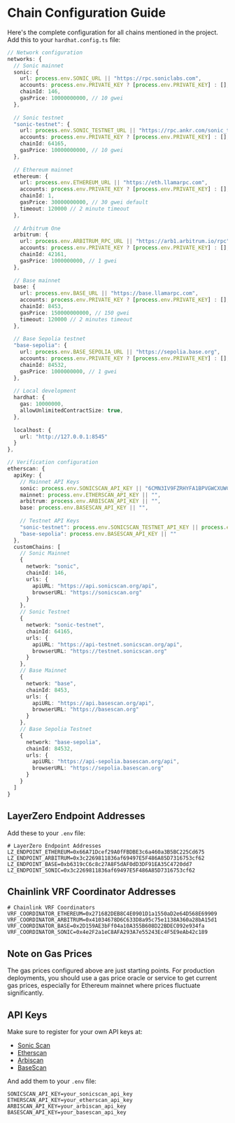 # Chain Configuration Guide

Here's the complete configuration for all chains mentioned in the project. Add this to your `hardhat.config.ts` file:

```typescript
// Network configuration
networks: {
  // Sonic mainnet
  sonic: {
    url: process.env.SONIC_URL || "https://rpc.soniclabs.com",
    accounts: process.env.PRIVATE_KEY ? [process.env.PRIVATE_KEY] : [],
    chainId: 146,
    gasPrice: 10000000000, // 10 gwei
  },
  
  // Sonic testnet
  "sonic-testnet": {
    url: process.env.SONIC_TESTNET_URL || "https://rpc.ankr.com/sonic_testnet",
    accounts: process.env.PRIVATE_KEY ? [process.env.PRIVATE_KEY] : [],
    chainId: 64165,
    gasPrice: 10000000000, // 10 gwei
  },
  
  // Ethereum mainnet
  ethereum: {
    url: process.env.ETHEREUM_URL || "https://eth.llamarpc.com",
    accounts: process.env.PRIVATE_KEY ? [process.env.PRIVATE_KEY] : [],
    chainId: 1,
    gasPrice: 30000000000, // 30 gwei default
    timeout: 120000 // 2 minute timeout
  },
  
  // Arbitrum One
  arbitrum: {
    url: process.env.ARBITRUM_RPC_URL || "https://arb1.arbitrum.io/rpc",
    accounts: process.env.PRIVATE_KEY ? [process.env.PRIVATE_KEY] : [],
    chainId: 42161,
    gasPrice: 1000000000, // 1 gwei
  },
  
  // Base mainnet
  base: {
    url: process.env.BASE_URL || "https://base.llamarpc.com",
    accounts: process.env.PRIVATE_KEY ? [process.env.PRIVATE_KEY] : [],
    chainId: 8453,
    gasPrice: 150000000000, // 150 gwei
    timeout: 120000 // 2 minutes timeout
  },
  
  // Base Sepolia testnet
  "base-sepolia": {
    url: process.env.BASE_SEPOLIA_URL || "https://sepolia.base.org",
    accounts: process.env.PRIVATE_KEY ? [process.env.PRIVATE_KEY] : [],
    chainId: 84532,
    gasPrice: 1000000000, // 1 gwei
  },
  
  // Local development
  hardhat: {
    gas: 10000000,
    allowUnlimitedContractSize: true,
  },
  
  localhost: {
    url: "http://127.0.0.1:8545"
  }
},

// Verification configuration
etherscan: {
  apiKey: {
    // Mainnet API Keys
    sonic: process.env.SONICSCAN_API_KEY || "6CMN3IV9FZRHYFA1BPVGWCXUWCUUQG54J1",
    mainnet: process.env.ETHERSCAN_API_KEY || "",
    arbitrum: process.env.ARBISCAN_API_KEY || "",
    base: process.env.BASESCAN_API_KEY || "",
    
    // Testnet API Keys
    "sonic-testnet": process.env.SONICSCAN_TESTNET_API_KEY || process.env.SONICSCAN_API_KEY || "",
    "base-sepolia": process.env.BASESCAN_API_KEY || ""
  },
  customChains: [
    // Sonic Mainnet
    {
      network: "sonic",
      chainId: 146,
      urls: {
        apiURL: "https://api.sonicscan.org/api",
        browserURL: "https://sonicscan.org"
      }
    },
    // Sonic Testnet
    {
      network: "sonic-testnet",
      chainId: 64165,
      urls: {
        apiURL: "https://api-testnet.sonicscan.org/api",
        browserURL: "https://testnet.sonicscan.org"
      }
    },
    // Base Mainnet
    {
      network: "base",
      chainId: 8453,
      urls: {
        apiURL: "https://api.basescan.org/api",
        browserURL: "https://basescan.org"
      }
    },
    // Base Sepolia Testnet
    {
      network: "base-sepolia",
      chainId: 84532,
      urls: {
        apiURL: "https://api-sepolia.basescan.org/api",
        browserURL: "https://sepolia.basescan.org"
      }
    }
  ]
}
```

## LayerZero Endpoint Addresses

Add these to your `.env` file:

```
# LayerZero Endpoint Addresses
LZ_ENDPOINT_ETHEREUM=0x66A71Dcef29A0fFBDBE3c6a460a3B5BC225Cd675
LZ_ENDPOINT_ARBITRUM=0x3c2269811836af69497E5F486A85D7316753cf62
LZ_ENDPOINT_BASE=0xb6319cC6c8c27A8F5dAF0dD3DF91EA35C4720dd7
LZ_ENDPOINT_SONIC=0x3c2269811836af69497E5F486A85D7316753cf62
```

## Chainlink VRF Coordinator Addresses

```
# Chainlink VRF Coordinators
VRF_COORDINATOR_ETHEREUM=0x271682DEB8C4E0901D1a1550aD2e64D568E69909
VRF_COORDINATOR_ARBITRUM=0x41034678D6C633D8a95c75e1138A360a28bA15d1
VRF_COORDINATOR_BASE=0x2D159AE3bFf04a10A355B608D22BDEC092e934fa
VRF_COORDINATOR_SONIC=0x4e2F2a1eC8AFA293A7e55243Ec4F5E9eAb42c189
```

## Note on Gas Prices

The gas prices configured above are just starting points. For production deployments, you should use a gas price oracle or service to get current gas prices, especially for Ethereum mainnet where prices fluctuate significantly.

## API Keys

Make sure to register for your own API keys at:
- [Sonic Scan](https://sonicscan.org)
- [Etherscan](https://etherscan.io/myapikey)
- [Arbiscan](https://arbiscan.io/myapikey)
- [BaseScan](https://basescan.org/myapikey)

And add them to your `.env` file:

```
SONICSCAN_API_KEY=your_sonicscan_api_key
ETHERSCAN_API_KEY=your_etherscan_api_key
ARBISCAN_API_KEY=your_arbiscan_api_key
BASESCAN_API_KEY=your_basescan_api_key
``` 